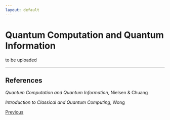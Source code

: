 ```yaml
---
layout: default
---
```


# Quantum Computation and Quantum Information

to be uploaded

---
## References

*Quantum Computation and Quantum Information*, Nielsen & Chuang

*Introduction to Classical and Quantum Computing*, Wong


<div class="pagination">
  <a href="{{ '/Phys/CP/CP_content.html' | relative_url }}" class="prev-button">Previous</a>
</div>